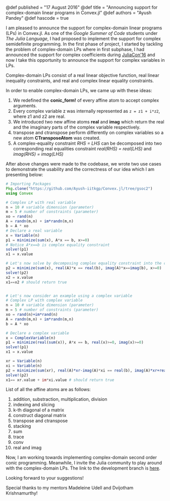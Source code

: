 @def published = "17 August 2016"
@def title = "Announcing support for complex-domain linear programs in Convex.jl"
@def authors = "Ayush Pandey"
@def hascode = true


I am pleased to announce the support for complex-domain linear programs (LPs) in Convex.jl. As one of the *Google Summer of Code* students under *The Julia Language*, I had proposed to implement the support for complex semidefinite programming. In the first phase of project, I started by tackling the problem of complex-domain LPs where in first subphase, I had announced the support for complex coefficients during [JuliaCon'16](https://www.youtube.com/watch?v=fHG4uEOlMbY) and now I take this opportunity to announce the support for complex variables in LPs.

Complex-domain LPs consist of a real linear objective function, real linear inequality constraints, and real and complex linear equality constraints.

In order to enable complex-domain LPs, we came up with these ideas:

1. We redefined the **conic_form!** of every affine atom to accept complex arguments.
2. Every complex variable z was internally represented as `z = z1 + i*z2`, where z1 and z2 are real.
3. We introduced two new affine atoms **real** and **imag** which return the real and the imaginary parts of the complex variable respectively.
4. transpose and ctranspose perform differently on complex variables so a new atom **CTransposeAtom** was created.
5. A complex-equality constraint *RHS = LHS* can be decomposed into two corresponding real equalities constraint *real(RHS) = real(LHS)* and *imag(RHS) = imag(LHS)*

After above changes were made to the codebase, we wrote two use cases to demonstrate the usability and the correctness of our idea which I am presenting below:

```julia
# Importing Packages
Pkg.clone("https://github.com/Ayush-iitkgp/Convex.jl/tree/gsoc2")
using Convex

# Complex LP with real variable
n = 10 # variable dimension (parameter)
m = 5 # number of constraints (parameter)
xo = rand(n)
A = randn(m,n) + im*randn(m,n)
b = A * xo
# Declare a real variable
x = Variable(n)
p1 = minimize(sum(x), A*x == b, x>=0)
# Notice A*x==b is complex equality constraint
solve!(p1)
x1 = x.value

# Let's now solve by decomposing complex equality constraint into the corresponding real and imaginary part.
p2 = minimize(sum(x), real(A)*x == real(b), imag(A)*x==imag(b), x>=0)
solve!(p2)
x2 = x.value
x1==x2 # should return true


# Let's now consider an example using a complex variable
# Complex LP with complex variable
n = 10 # variable dimension (parameter)
m = 5 # number of constraints (parameter)
xo = rand(n)+im*rand(n)
A = randn(m,n) + im*randn(m,n)
b = A * xo

# Declare a complex variable
x = ComplexVariable(n)
p1 = minimize(real(sum(x)), A*x == b, real(x)>=0, imag(x)>=0)
solve!(p1)
x1 = x.value

xr = Variable(n)
xi = Variable(n)
p2 = minimize(sum(xr), real(A)*xr-imag(A)*xi == real(b), imag(A)*xr+real(A)*xi == imag(b), xr>=0, xi>=0)
solve!(p2)
x1== xr.value + im*xi.value # should return true
```

List of all the affine atoms are as follows:

1. addition, substraction, multiplication, division
2. indexing and slicing
3. k-th diagonal of a matrix
4. construct diagonal matrix
5. transpose and ctranspose
6. stacking
7. sum
8. trace
9. conv
10. real and imag

Now, I am working towards implementing complex-domain second order conic programming. Meanwhile, I invite the Julia community to play around with the complex-domain LPs. The link to the development branch is [here](https://github.com/Ayush-iitkgp/Convex.jl/tree/gsoc2).

Looking forward to your suggestions!

Special thanks to my mentors Madeleine Udell and Dvijotham Krishnamurthy!
